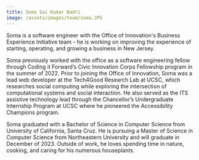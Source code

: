 ```yaml
---
title: Soma Sai Kumar Badri
image: /assets/images/team/soma.JPG
---
```


Soma is a software engineer with the Office of Innovation's Business Experience Initiative team - he is working on improving the experience of starting, operating, and growing a business in New Jersey.

Soma previously worked with the office as a software engineering fellow through Coding it Forward’s Civic Innovation Corps Fellowship program in the summer of 2022. Prior to joining the Office of Innovation, Soma was a lead web developer at the Tech4Good Research Lab at UCSC, which researches social computing while exploring the intersection of computational systems and social interaction. He also served as the ITS assistive technology lead through the Chancellor’s Undergraduate Internship Program at UCSC where he pioneered the Accessibility Champions program.

Soma graduated with a Bachelor of Science in Computer Science from University of California, Santa Cruz. He is pursuing a Master of Science in Computer Science from Northeastern University and will graduate in December of 2023. Outside of work, he loves spending time in nature, cooking, and caring for his numerous houseplants.
